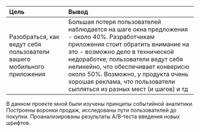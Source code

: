 |        Цель         |      Вывод         |
| :------------------ | :------------------|
|Разобраться, как ведут себя пользователи вашего мобильного приложения|Большая потеря пользователей наблюдается на шаге окна предложения - около 40%. Разработчикам приложения стоит обратить внимание на это - возможно дело в технической недоработке; пользователи ведут себя нелинейно, что обеспечивает конверисю около 50%. Возможно, у продукта очень хорошая реклама, что пользователи сыпляться из разных мест (и шагов) и тд|

В данном проекте мной были изучены принципы событийной аналитики. Построены воронки продаж, исследованы пути пользователей до покупки. Проанализированы
результаты A/B-теста введения новых шрифтов. 

